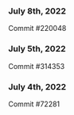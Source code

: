 ### July 8th, 2022

Commit #220048

### July 5th, 2022

Commit #314353


### July 4th, 2022

Commit #72281
